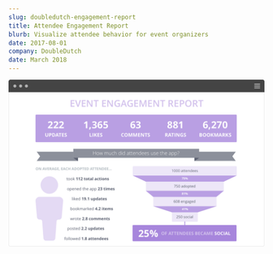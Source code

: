 ```yaml
---
slug: doubledutch-engagement-report
title: Attendee Engagement Report
blurb: Visualize attendee behavior for event organizers
date: 2017-08-01
company: DoubleDutch
date: March 2018
---
```


<div class='sampleImage'>
  <img src='sample.png' alt='Attendee Engagement Report' />
</div>
